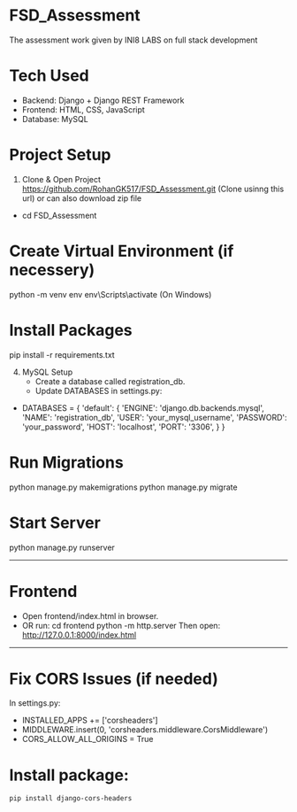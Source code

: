 # FSD_Assessment
The assessment work given by INI8 LABS on full stack development

# Tech Used
- Backend: Django + Django REST Framework
- Frontend: HTML, CSS, JavaScript
- Database: MySQL

# Project Setup

1. Clone & Open Project
   https://github.com/RohanGK517/FSD_Assessment.git (Clone usinng this url) or can also download zip file

* cd FSD_Assessment

 # Create Virtual Environment (if necessery)
   python -m venv env
   env\Scripts\activate  (On Windows)

# Install Packages
   pip install -r requirements.txt

4. MySQL Setup
   - Create a database called registration_db.
   - Update DATABASES in settings.py:

- DATABASES = {
         'default': {
             'ENGINE': 'django.db.backends.mysql',
             'NAME': 'registration_db',
             'USER': 'your_mysql_username',
             'PASSWORD': 'your_password',
             'HOST': 'localhost',
             'PORT': '3306',
         }
     }

# Run Migrations
   python manage.py makemigrations
   python manage.py migrate

# Start Server
   python manage.py runserver

------------------------

# Frontend

- Open frontend/index.html in browser.
- OR run:
    cd frontend
    python -m http.server
  Then open: http://127.0.0.1:8000/index.html

-----------------------------------------------

# Fix CORS Issues (if needed)
In settings.py:

- INSTALLED_APPS += ['corsheaders']
- MIDDLEWARE.insert(0, 'corsheaders.middleware.CorsMiddleware')
- CORS_ALLOW_ALL_ORIGINS = True

# Install package:
    pip install django-cors-headers
